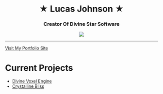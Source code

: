 <h1 align="center">
 &#9733; Lucas Johnson &#9733;
</h1>
<h3 align="center">Creator Of Divine Star Software</h3>


<p align="center">
<img src="https://divine-star-software.github.io/DigitalAssets/images/logo-small.png">
</p>

---

[Visit My Portfolio Site](https://portfolio.lucasdamianjohnson.dev/)


# Current Projects
- [Divine Voxel Engine](https://github.com/Divine-Star-Software/DivineVoxelEngine)
- [Crystalline Bliss](https://crystallinebliss.dev/)



